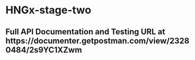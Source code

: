 # HNGx-stage-two
 
<h2>Full API Documentation and Testing URL at https://documenter.getpostman.com/view/23280484/2s9YC1XZwm</h2>

